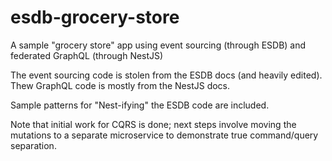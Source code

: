 # esdb-grocery-store

A sample "grocery store" app using event sourcing (through ESDB) and federated GraphQL (through NestJS)

The event sourcing code is stolen from the ESDB docs (and heavily edited). Thew GraphQL code is mostly from the NestJS docs.

Sample patterns for "Nest-ifying" the ESDB code are included.

Note that initial work for CQRS is done; next steps involve moving the mutations to a separate microservice to demonstrate true command/query separation.
